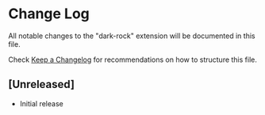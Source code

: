 # Change Log

All notable changes to the "dark-rock" extension will be documented in this file.

Check [Keep a Changelog](http://keepachangelog.com/) for recommendations on how to structure this file.

## [Unreleased]

- Initial release
